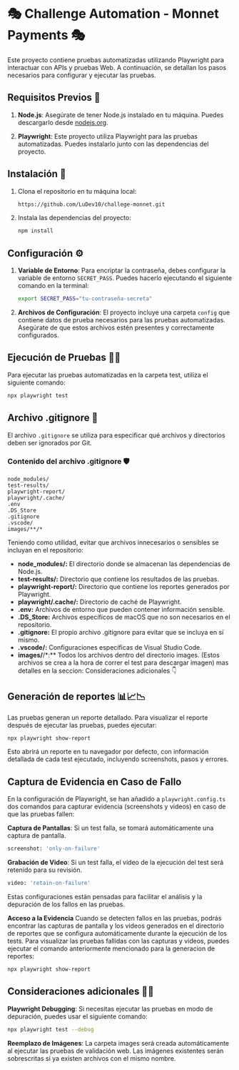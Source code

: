 
# 🎭 Challenge Automation - Monnet Payments 🎭

Este proyecto contiene pruebas automatizadas utilizando Playwright para interactuar con APIs y pruebas Web. A continuación, se detallan los pasos necesarios para configurar y ejecutar las pruebas.

## Requisitos Previos 📝

1. **Node.js**: Asegúrate de tener Node.js instalado en tu máquina. Puedes descargarlo desde [nodejs.org](https://nodejs.org/).

2. **Playwright**: Este proyecto utiliza Playwright para las pruebas automatizadas. Puedes instalarlo junto con las dependencias del proyecto.

## Instalación 🚀

1. Clona el repositorio en tu máquina local:
    ```bash
    https://github.com/LuDev10/challege-monnet.git
    ```
    
2. Instala las dependencias del proyecto:
    ```bash
    npm install
    ```

## Configuración ⚙️

1. **Variable de Entorno**: Para encriptar la contraseña, debes configurar la variable de entorno `SECRET_PASS`. Puedes hacerlo ejecutando el siguiente comando en la terminal:
    ```bash
    export SECRET_PASS="tu-contraseña-secreta"
    ```

2. **Archivos de Configuración**: El proyecto incluye una carpeta `config` que contiene datos de prueba necesarios para las pruebas automatizadas. Asegúrate de que estos archivos estén presentes y correctamente configurados.

## Ejecución de Pruebas 👨‍💻

Para ejecutar las pruebas automatizadas en la carpeta test, utiliza el siguiente comando:
```bash
npx playwright test
```
## Archivo .gitignore 🚫

El archivo `.gitignore` se utiliza para especificar qué archivos y directorios deben ser ignorados por Git.

### Contenido del archivo .gitignore 🛡️

```.gitignore
node_modules/
test-results/
playwright-report/
playwright/.cache/
.env
.DS_Store
.gitignore
.vscode/
images/**/*
```
Teniendo como utilidad, evitar que archivos innecesarios o sensibles se incluyan en el repositorio:

* **node_modules/:** El directorio donde se almacenan las dependencias de Node.js.
* **test-results/:** Directorio que contiene los resultados de las pruebas.
* **playwright-report/:** Directorio que contiene los reportes generados por Playwright.
* **playwright/.cache/:** Directorio de caché de Playwright.
* **.env:** Archivos de entorno que pueden contener información sensible.
* **.DS_Store:** Archivos específicos de macOS que no son necesarios en el repositorio.
* **.gitignore:** El propio archivo .gitignore para evitar que se incluya en sí mismo.
* **.vscode/:** Configuraciones específicas de Visual Studio Code.
* **images/**/*:** Todos los archivos dentro del directorio images. (Estos archivos se crea a la hora de correr el test para descargar imagen) mas detalles en la seccion: Consideraciones adicionales 👇

## Generación de reportes 📊📈📉

Las pruebas generan un reporte detallado. Para visualizar el reporte después de ejecutar las pruebas, puedes ejecutar:
```bash
npx playwright show-report
```
Esto abrirá un reporte en tu navegador por defecto, con información detallada de cada test ejecutado, incluyendo screenshots, pasos y errores.

## Captura de Evidencia en Caso de Fallo
En la configuración de Playwright, se han añadido a `playwright.config.ts` dos comandos para capturar evidencia (screenshots y videos) en caso de que las pruebas fallen:

**Captura de Pantallas**: Si un test falla, se tomará automáticamente una captura de pantalla.
```bash
screenshot: 'only-on-failure'
```
**Grabación de Video**: Si un test falla, el video de la ejecución del test será retenido para su revisión.
```bash
video: 'retain-on-failure'
```
Estas configuraciones están pensadas para facilitar el análisis y la depuración de los fallos en las pruebas.

**Acceso a la Evidencia**
Cuando se detecten fallos en las pruebas, podrás encontrar las capturas de pantalla y los videos generados en el directorio de reportes que se configura automáticamente durante la ejecución de los tests. Para visualizar las pruebas fallidas con las capturas y videos, puedes ejecutar el comando anteriormente mencionado para la generacion de reportes:
```bash
npx playwright show-report
```

## Consideraciones adicionales 👨‍🚀

**Playwright Debugging**: Si necesitas ejecutar las pruebas en modo de depuración, puedes usar el siguiente comando:
```bash
npx playwright test --debug
```
**Reemplazo de Imágenes**: La carpeta images será creada automáticamente al ejecutar las pruebas de validación web. Las imágenes existentes serán sobrescritas si ya existen archivos con el mismo nombre.

